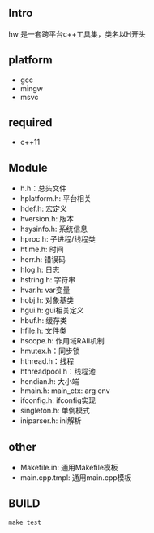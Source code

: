 ## Intro

hw 是一套跨平台c++工具集，类名以H开头

## platform

- gcc
- mingw
- msvc

## required

- c++11

## Module

- h.h：总头文件
- hplatform.h: 平台相关
- hdef.h: 宏定义
- hversion.h: 版本
- hsysinfo.h: 系统信息
- hproc.h: 子进程/线程类
- htime.h: 时间
- herr.h: 错误码
- hlog.h: 日志
- hstring.h: 字符串
- hvar.h: var变量
- hobj.h: 对象基类
- hgui.h: gui相关定义
- hbuf.h: 缓存类
- hfile.h: 文件类
- hscope.h: 作用域RAII机制
- hmutex.h：同步锁
- hthread.h：线程
- hthreadpool.h：线程池
- hendian.h: 大小端
- hmain.h: main_ctx: arg env
- ifconfig.h: ifconfig实现
- singleton.h: 单例模式
- iniparser.h: ini解析

## other

- Makefile.in: 通用Makefile模板
- main.cpp.tmpl: 通用main.cpp模板

## BUILD

```
make test
```
